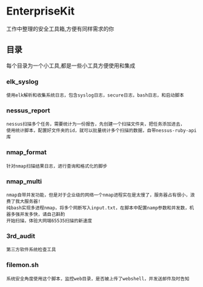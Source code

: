 # EnterpriseKit

  工作中整理的安全工具箱,方便有同样需求的你

## 目录

  每个目录为一个小工具,都是一些小工具方便使用和集成

### elk_syslog

    使用elk解析和收集系统日志，包含syslog日志，secure日志，bash日志，和启动脚本

### nessus_report

    nessus扫描多个任务，需要统计为一份报告，先创建一个扫描文件夹，把任务添加进去，
    使用统计脚本，配置好文件夹的id，就可以批量统计多个扫描的数据，自带nessus-ruby-api库

### nmap_format

    针对nmap扫描结果日志，进行查询和格式化的脚步

### nmap_multi

    nmap自带并发功能，但是对于企业级的网络一个nmap进程实在是太慢了，服务器占有很小，浪费了我大服务器!
    纯bash实现多进程nmap，将多个网断写入input.txt，在脚本中配置namp参数和并发数，机器多强并发多快，请自己斟酌
    开始扫描，体验大网端65535扫描的新速度

### 3rd_audit

    第三方软件系统检查工具

### filemon.sh

    系统安全角度使用这个脚本，监控web目录，是否被上传了webshell，并发送邮件及时告知

